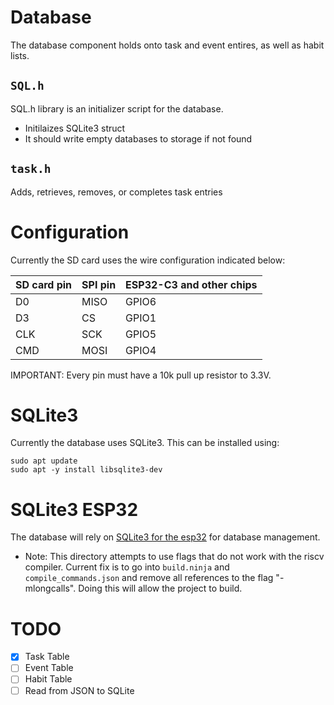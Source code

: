 # Database

The database component holds onto task and event entires, as well as habit lists.

## `SQL.h`

SQL.h library is an initializer script for the database.
- Initilaizes SQLite3 struct
- It should write empty databases to storage if not found

## `task.h`

Adds, retrieves, removes, or completes task entries

# Configuration

Currently the SD card uses the wire configuration indicated below:

SD card pin | SPI pin | ESP32-C3 and other chips |
------------|---------|--------------------------|
 D0         | MISO    | GPIO6                    |
 D3         | CS      | GPIO1                    |
 CLK        | SCK     | GPIO5                    |
 CMD        | MOSI    | GPIO4                    |

IMPORTANT: Every pin must have a 10k pull up resistor to 3.3V.

# SQLite3

Currently the database uses SQLite3. This can be installed using:

```shell
sudo apt update
sudo apt -y install libsqlite3-dev
```

# SQLite3 ESP32
The database will rely on [SQLite3 for the esp32](https://github.com/nopnop2002/esp32-idf-sqlite3) for database management.
- Note: This directory attempts to use flags that do not work with the riscv compiler. Current fix is to go into `build.ninja` and `compile_commands.json` and remove all references to the flag "-mlongcalls". Doing this will allow the project to build.

# TODO
- [x] Task Table
- [ ] Event Table
- [ ] Habit Table
- [ ] Read from JSON to SQLite